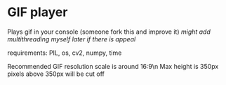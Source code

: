 # GIF player
Plays gif in your console (someone fork this and improve it)
*might add multithreading myself later if there is appeal*

requirements: PIL, os, cv2, numpy, time

Recommended GIF resolution scale is around 16:9\n
Max height is 350px pixels above 350px will be cut off
